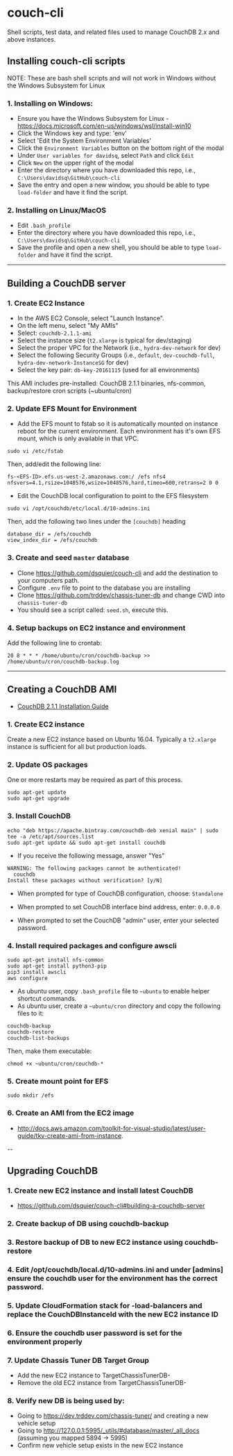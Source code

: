 # couch-cli

Shell scripts, test data, and related files used to manage CouchDB 2.x and above instances.

## Installing couch-cli scripts

NOTE: These are bash shell scripts and will not work in Windows without the Windows Subsystem for Linux

### 1. Installing on Windows:

- Ensure you have the Windows Subsystem for Linux - https://docs.microsoft.com/en-us/windows/wsl/install-win10
- Click the Windows key and type: 'env'
- Select 'Edit the System Environment Variables'
- Click the `Environment Variables` button on the bottom right of the modal
- Under `User variables for davidsq`, select `Path` and click `Edit`
- Click `New` on the upper right of the modal
- Enter the directory where you have downloaded this repo, i.e., `C:\Users\davidsq\GitHub\couch-cli`
- Save the entry and open a new window, you should be able to type `load-folder` and have it find the script.

### 2. Installing on Linux/MacOS

- Edit `.bash_profile`
- Enter the directory where you have downloaded this repo, i.e., `C:\Users\davidsq\GitHub\couch-cli`
- Save the profile and open a new shell, you should be able to type `load-folder` and have it find the script.

---
## Building a CouchDB server

### 1. Create EC2 Instance

- In the AWS EC2 Console, select "Launch Instance".
- On the left menu, select "My AMIs"
- Select: `couchdb-2.1.1-ami`
- Select the instance size (`t2.xlarge` is typical for dev/staging)
- Select the proper VPC for the Network (i.e., `hydra-dev-network` for dev)
- Select the following Security Groups (i.e., `default`, `dev-couchdb-full`, `hydra-dev-network-InstanceSG` for dev)
- Select the key pair: `db-key-20161115` (used for all environments)

This AMI includes pre-installed: CouchDB 2.1.1 binaries, nfs-common, backup/restore cron scripts (~ubuntu/cron)

### 2. Update EFS Mount for Environment

- Add the EFS mount to fstab so it is automatically mounted on instance reboot for the current environment. Each environment has it's own EFS mount, which is only available in that VPC.

```
sudo vi /etc/fstab
```

Then, add/edit the following line:

```
fs-<EFS-ID>.efs.us-west-2.amazonaws.com:/ /efs nfs4 nfsvers=4.1,rsize=1048576,wsize=1048576,hard,timeo=600,retrans=2 0 0
```

- Edit the CouchDB local configuration to point to the EFS filesystem

```
sudo vi /opt/couchdb/etc/local.d/10-admins.ini
```

Then, add the following two lines under the `[couchdb]` heading

```
database_dir = /efs/couchdb
view_index_dir = /efs/couchdb
```

### 3. Create and seed `master` database

- Clone https://github.com/dsquier/couch-cli and add the destination to your computers path.
- Configure `.env` file to point to the database you are installing
- Clone https://github.com/trddev/chassis-tuner-db and change CWD into `chassis-tuner-db`
- You should see a script called: `seed.sh`, execute this.

### 4. Setup backups on EC2 instance and environment

Add the following line to crontab:

```
20 8 * * * /home/ubuntu/cron/couchdb-backup >> /home/ubuntu/cron/couchdb-backup.log
```

---
## Creating a CouchDB AMI

* [CouchDB 2.1.1 Installation Guide](http://docs.couchdb.org/en/2.1.1/install/unix.html)

### 1. Create EC2 instance

Create a new EC2 instance based on Ubuntu 16.04. Typically a `t2.xlarge` instance is sufficient for all but production loads.

### 2. Update OS packages

One or more restarts may be required as part of this process.

```
sudo apt-get update
sudo apt-get upgrade
```

### 3. Install CouchDB

```
echo "deb https://apache.bintray.com/couchdb-deb xenial main" | sudo tee -a /etc/apt/sources.list
sudo apt-get update && sudo apt-get install couchdb
```

- If you receive the following message, answer "Yes"

```
WARNING: The following packages cannot be authenticated!
  couchdb
Install these packages without verification? [y/N]
```

- When prompted for type of CouchDB configuration, choose: `Standalone`

- When prompted to set CouchDB interface bind address, enter: `0.0.0.0`

- When prompted to set the CouchDB "admin" user, enter your selected password.

### 4. Install required packages and configure awscli

```
sudo apt-get install nfs-common
sudo apt-get install python3-pip
pip3 install awscli
aws configure
```

- As ubuntu user, copy `.bash_profile` file to `~ubuntu` to enable helper shortcut commands.
- As ubuntu user, create a `~ubuntu/cron` directory and copy the following files to it:

```
couchdb-backup
couchdb-restore
couchdb-list-backups
```

Then, make them executable:

```
chmod +x ~ubuntu/cron/couchdb-*
```

### 5. Create mount point for EFS

```
sudo mkdir /efs
```

### 6. Create an AMI from the EC2 image

- http://docs.aws.amazon.com/toolkit-for-visual-studio/latest/user-guide/tkv-create-ami-from-instance.

--
## Upgrading CouchDB

### 1. Create new EC2 instance and install latest CouchDB

- https://github.com/dsquier/couch-cli#building-a-couchdb-server

### 2. Create backup of DB using couchdb-backup

### 3. Restore backup of DB to new EC2 instance using couchdb-restore

### 4. Edit /opt/couchdb/local.d/10-admins.ini and under [admins] ensure the couchdb user for the environment has the correct password.

### 5. Update CloudFormation stack for <env>-load-balancers and replace the CouchDBInstanceId with the new EC2 instance ID

### 6. Ensure the couchdb user password is set for the environment properly

### 7. Update Chassis Tuner DB Target Group
- Add the new EC2 instance to TargetChassisTunerDB-<env>
- Remove the old EC2 instance from TargetChassisTunerDB-<env>

### 8. Verify new DB is being used by:
- Going to https://dev.trddev.com/chassis-tuner/ and creating a new vehicle setup
- Going to http://127.0.0.1:5995/_utils/#database/master/_all_docs (assuming you mapped 5894 -> 5995)
- Confirm new vehicle setup exists in the new EC2 instance

